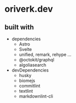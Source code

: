 # oriverk.dev

## built with

- dependencies
  - Astro
  - Svelte
  - unified, remark, rehype ...
  - @octokit/graphql
  - algoliasearch
- devDependencies
  - husky
  - biomejs
  - commitlint
  - textlint
  - markdownlint-cli

